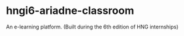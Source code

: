 # hngi6-ariadne-classroom
 An e-learning platform. (Built during the 6th edition of HNG internships)
